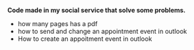 **Code made in my social service that solve some problems.**


- how many pages has a pdf
- how to send and change an appointment event in outlook 
- How to create an appoitment event in outlook
